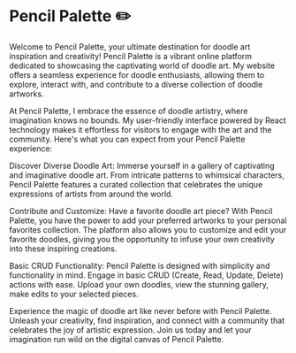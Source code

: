 # Pencil Palette ✏️

Welcome to Pencil Palette, your ultimate destination for doodle art inspiration and creativity! Pencil Palette is a vibrant online platform dedicated to showcasing the captivating world of doodle art. My website offers a seamless experience for doodle enthusiasts, allowing them to explore, interact with, and contribute to a diverse collection of doodle artworks.

At Pencil Palette, I embrace the essence of doodle artistry, where imagination knows no bounds. My user-friendly interface powered by React technology makes it effortless for visitors to engage with the art and the community. Here's what you can expect from your Pencil Palette experience:

Discover Diverse Doodle Art: Immerse yourself in a gallery of captivating and imaginative doodle art. From intricate patterns to whimsical characters, Pencil Palette features a curated collection that celebrates the unique expressions of artists from around the world.

Contribute and Customize: Have a favorite doodle art piece? With Pencil Palette, you have the power to add your preferred artworks to your personal favorites collection. The platform also allows you to customize and edit your favorite doodles, giving you the opportunity to infuse your own creativity into these inspiring creations.

Basic CRUD Functionality: Pencil Palette is designed with simplicity and functionality in mind. Engage in basic CRUD (Create, Read, Update, Delete) actions with ease. Upload your own doodles, view the stunning gallery, make edits to your selected pieces.

Experience the magic of doodle art like never before with Pencil Palette. Unleash your creativity, find inspiration, and connect with a community that celebrates the joy of artistic expression. Join us today and let your imagination run wild on the digital canvas of Pencil Palette.
